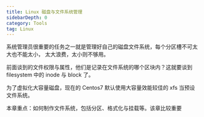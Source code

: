 ```yaml
---
title: Linux 磁盘与文件系统管理
sidebarDepth: 0 
category: Tools 
tag: Linux
---
```


系统管理员很重要的任务之一就是管理好自己的磁盘文件系统，每个分区槽不可太大也不能太小，
太大浪费，太小则不够用。

前面谈到的文件权限与属性，他们是记录在文件系统的哪个区块内？这就要谈到 filesystem 中的
inode 与 block 了。

为了虚拟化大容量磁盘，现在的 Centos7 默认使用大容量效能较佳的 xfs 当预设文件系统。

本章重点：如何制作文件系统，包括分区、格式化与挂载等。该章比较重要
